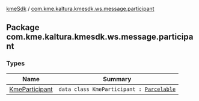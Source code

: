 [kmeSdk](../index.md) / [com.kme.kaltura.kmesdk.ws.message.participant](./index.md)

## Package com.kme.kaltura.kmesdk.ws.message.participant

### Types

| Name | Summary |
|---|---|
| [KmeParticipant](-kme-participant/index.md) | `data class KmeParticipant : `[`Parcelable`](https://developer.android.com/reference/android/os/Parcelable.html) |
